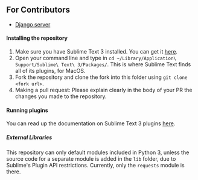 ## For Contributors

* [Django server](https://github.com/mchao409/sublimeserver)

#### Installing the repository
1. Make sure you have Sublime Text 3 installed. You can get it [here](https://www.sublimetext.com/3).
2. Open your command line and type in `cd ~/Library/Application\ Support/Sublime\ Text\ 3/Packages/`. This is where Sublime Text finds all of its plugins, for MacOS.
3. Fork the repository and clone the fork into this folder using `git clone <fork url>`. 
4. Making a pull request: Please explain clearly in the body of your PR the changes you made to the repository.

#### Running plugins

You can read up the documentation on Sublime Text 3 plugins [here](https://www.sublimetext.com/docs/3/api_reference.html).

##### External Libraries
This repository can only default modules included in Python 3, unless the source code for a separate module is added in the `lib` folder, due to Sublime's Plugin API restrictions. Currently, only the `requests` module is there.
